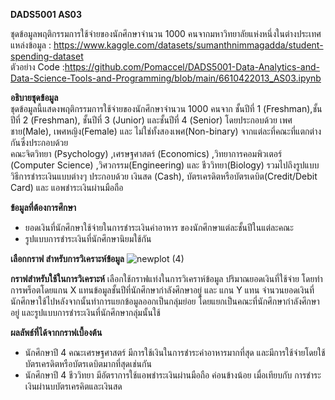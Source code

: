 **DADS5001 AS03**

ชุดข้อมูลพฤติกรรมการใช้จ่ายของนักศึกษาจำนวน 1000 คนจากมหาวิทยาลัยแห่งหนึ่งในต่างประเทศ  
แหล่งข้อมูล : https://www.kaggle.com/datasets/sumanthnimmagadda/student-spending-dataset  
ตัวอย่าง Code :https://github.com/Pomaccel/DADS5001-Data-Analytics-and-Data-Science-Tools-and-Programming/blob/main/6610422013_AS03.ipynb

**อธิบายชุดข้อมูล**  
ชุดข้อมูลนี้แสดงพฤติกรรมการใช้จ่ายของนักศึกษาจำนวน 1000 คนจาก ชั้นปีที่ 1 (Freshman),ชั้นปีที่ 2 (Freshman), ชั้นปีที่ 3 (Junior) และชั้นปีที่ 4 (Senior) โดยประกอบด้วย เพศชาย(Male), เพศหญิง(Female) และ ไม่ใช่ทั้งสองเพศ(Non-binary) จากแต่ละที่คณะที่แตกต่างกันซึ่งประกอบด้วย  
คณะจิตวิทยา (Psychology) ,เศรษฐศาสตร์ (Economics) ,วิทยาการคอมพิวเตอร์ (Computer Science) ,วิศวกรรม(Engineering) และ ชีววิทยา(Biology) รวมไปถึงรูปแบบวิธีการชำระเงินแบบต่างๆ ประกอบด้วย เงินสด (Cash), บัตรเครดิตหรือบัตรเดบิต(Credit/Debit Card) และ แอพชำระเงินผ่านมือถือ

**ข้อมูลที่ต้องการศึกษา**
- ยอดเงินที่นักศึกษาใช้จ่ายในการชำระเงินค่าอาหาร ของนักศึกษาแต่ละชั้นปีในแต่ละคณะ
- รูปแบบการชำระเงินที่นักศึกษานิยมใช้กัน

**เลือกกราฟ สำหรับการวิเคราะห์ข้อมูล**
![newplot (4)](https://github.com/Pomaccel/DADS5001-Data-Analytics-and-Data-Science-Tools-and-Programming/assets/158060569/7902496a-a459-48e6-8bbb-f304eef7e3ba)

**กราฟสำหรับใช้ในการวิเคราะห์**
เลือกใช้กราฟแท่งในการวิเคราห์ข้อมูล ปริมาณยอดเงินที่ใช้จ่าย โดยทำการพร็อตโดยแกน X แทนข้อมูลชั้นปีที่นักศึกษากำลังศึกษาอยู่ และ แกน Y แทน จำนวนยอดเงินที่นักศึกษาใช้ไปหลังจากนั้นทำการแยกข้อมูลออกเป็นกลุ่มย่อย โดยแยกเป็นคณะที่นักศึกษากำลังศึกษาอยู่ และรูปแบบการชำระเงินที่นักศึกษากลุ่มนั้นใช้

**ผลลัพธ์ที่ได้จากกราฟเบื้องต้น**
- นักศึกษาปี 4 คณะเศรษฐศาสตร์ มีการใช้เงินในการชำระค่าอาหารมากที่สุด และมีการใช้จ่ายโดยใช้บัตรเครดิตหรือบัตรเดบิตมากที่สุดเช่นกัน
- นักศึกษาปี 4 ชีววิทยา มีอัตราการใช้แอพชำระเงินผ่านมือถือ ค่อนข้างน้อย เมื่อเทียบกับ การชำระเงินผ่านบบัตรเครคิตและเงินสด 

